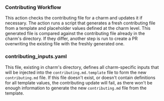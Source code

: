 ### Contributing Workflow

This action checks the contributing file for a charm and updates it if necessary. The action runs a script that generates a fresh contributing file from a template and placeholder values defined at the charm level. This generated file is compared against the contributing file already in the charm's directory. If they differ, another step is run to create a PR overwriting the existing file with the freshly generated one.

### contributing_inputs.yaml

This file, existing in charm's directory, defines all charm-specific inputs that will be injected into the `contributing.md.template` file to form the new `contributing.md` file. If this file doesn't exist, or doesn't contain definitions for all template values, the contributing update will fail, as there won't be enough information to generate the new `contributing.md` file from the template.
